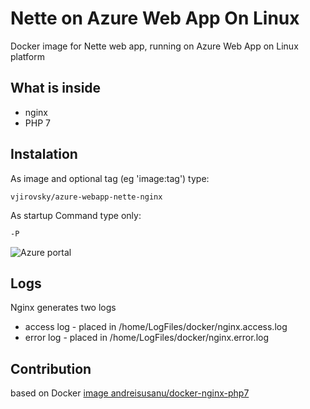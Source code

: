 # Nette on Azure Web App On Linux

Docker image for Nette web app, running on Azure Web App on Linux platform 

## What is inside
- nginx
- PHP 7

## Instalation

As image and optional tag (eg 'image:tag') type: 
```
vjirovsky/azure-webapp-nette-nginx
```

As startup Command type only:
```
-P
```


![Azure portal](https://raw.githubusercontent.com/username/vjirovsky/docker-azure-webapp-nette-nginx/docs/azure.png)


## Logs
Nginx generates two logs

- access log - placed in /home/LogFiles/docker/nginx.access.log
- error log - placed in /home/LogFiles/docker/nginx.error.log


## Contribution


based on Docker [image andreisusanu/docker-nginx-php7](andreisusanu/docker-nginx-php7)

